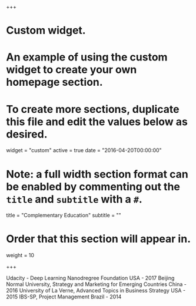 +++
# Custom widget.
# An example of using the custom widget to create your own homepage section.
# To create more sections, duplicate this file and edit the values below as desired.
widget = "custom"
active = true
date = "2016-04-20T00:00:00"

# Note: a full width section format can be enabled by commenting out the `title` and `subtitle` with a `#`.
title = "Complementary Education"
subtitle = ""

# Order that this section will appear in.
weight = 10

+++

Udacity - Deep Learning Nanodregree Foundation  USA - 2017
Beijing Normal University, Strategy and Marketing for Emerging Countries  China - 2016
University of La Verne, Advanced Topics in Business Strategy  USA - 2015
IBS-SP, Project Management Brazil - 2014

